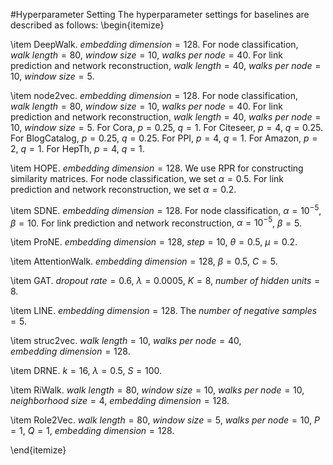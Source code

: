 #Hyperparameter Setting
The hyperparameter settings for baselines are described as follows:
\begin{itemize}

  \item DeepWalk. $embedding\  dimension = 128$. For node classification, $walk\  length = 80$, $window\  size = 10$, $walks\  per\  node = 40$. For link prediction and network reconstruction, $walk\  length = 40$, $walks\  per\  node = 10$, $window\  size = 5$. 

  \item node2vec. $embedding\  dimension = 128$. For node classification, $walk\  length = 80$, $window\  size = 10$, $walks\  per\  node = 40$. For link prediction and network reconstruction, $walk\  length = 40$, $walks\  per\  node = 10$, $window\  size = 5$. For Cora, $p = 0.25$, $q=1$. For Citeseer, $p = 4$, $q = 0.25$. For BlogCatalog, $p = 0.25$, $q=0.25$. For PPI, $p=4$, $q=1$. For Amazon, $p = 2$, $q = 1$. For HepTh, $p=4$, $q =1$.
  
  \item HOPE. $embedding\  dimension = 128$. We use RPR for constructing similarity matrices. For node classification, we set $\alpha = 0.5$. For link prediction and network reconstruction, we set $\alpha = 0.2$.

  \item SDNE. $embedding\  dimension = 128$. For node classification, $\alpha = 10^{-5}$, $\beta = 10$. For link prediction and network reconstruction, $\alpha = 10^{-5}$, $\beta = 5$.

  \item ProNE. $embedding\  dimension = 128$, $step=10$, $\theta=0.5$, $\mu=0.2$. 

  \item AttentionWalk. $embedding\  dimension = 128$, $\beta = 0.5$, $C = 5$.

  \item GAT. $dropout\  rate = 0.6$, $\lambda = 0.0005$, $K = 8$, $number\  of\  hidden\  units = 8$.

  \item LINE. $embedding\  dimension = 128$. The $number\  of\  negative\  samples = 5$.

  \item struc2vec. $walk\  length = 10$, $walks\  per\  node = 40$, $embedding\  dimension = 128$. 

  \item DRNE. $k = 16$, $\lambda = 0.5$, $S = 100$.

  \item RiWalk. $walk\  length = 80$, $window\  size = 10$, $walks\  per\  node = 10$, $neighborhood\  size = 4$, $embedding\  dimension = 128$. 

  \item Role2Vec. $walk\  length = 80$, $window\  size = 5$, $walks\  per\  node = 10$, $P = 1$, $Q = 1$, $embedding\  dimension = 128$. 

\end{itemize}
